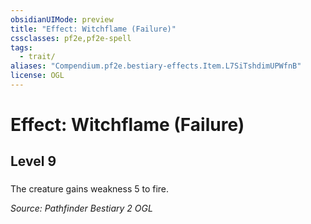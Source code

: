 ```yaml
---
obsidianUIMode: preview
title: "Effect: Witchflame (Failure)"
cssclasses: pf2e,pf2e-spell
tags:
  - trait/
aliases: "Compendium.pf2e.bestiary-effects.Item.L7SiTshdimUPWfnB"
license: OGL
---
```

# Effect: Witchflame (Failure)
## Level 9
### 






The creature gains weakness 5 to fire.

*Source: Pathfinder Bestiary 2*
*OGL*